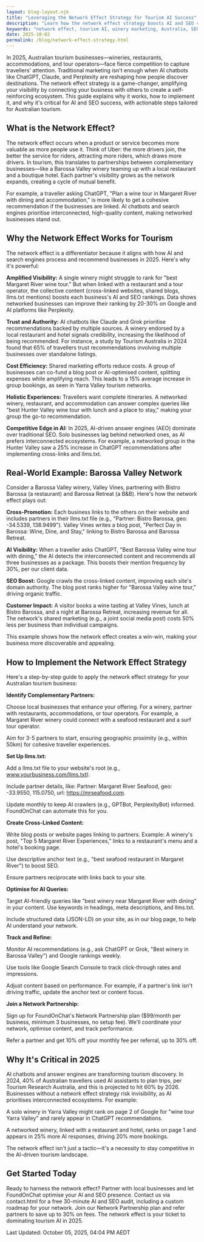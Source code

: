 ```yaml
---
layout: blog-layout.njk
title: "Leveraging the Network Effect Strategy for Tourism AI Success"
description: "Learn how the network effect strategy boosts AI and SEO visibility for Australian tourism businesses, with practical steps and real-world examples."
keywords: "network effect, tourism AI, winery marketing, Australia, SEO, AEO"
date: 2025-10-02
permalink: /blog/network-effect-strategy.html
---
```


In 2025, Australian tourism businesses—wineries, restaurants, accommodations, and tour operators—face fierce competition to capture travellers' attention. Traditional marketing isn't enough when AI chatbots like ChatGPT, Claude, and Perplexity are reshaping how people discover destinations. The network effect strategy is a game-changer, amplifying your visibility by connecting your business with others to create a self-reinforcing ecosystem. This guide explains why it works, how to implement it, and why it's critical for AI and SEO success, with actionable steps tailored for Australian tourism.

## What is the Network Effect?

The network effect occurs when a product or service becomes more valuable as more people use it. Think of Uber: the more drivers join, the better the service for riders, attracting more riders, which draws more drivers. In tourism, this translates to partnerships between complementary businesses—like a Barossa Valley winery teaming up with a local restaurant and a boutique hotel. Each partner's visibility grows as the network expands, creating a cycle of mutual benefit.

For example, a traveller asking ChatGPT, "Plan a wine tour in Margaret River with dining and accommodation," is more likely to get a cohesive recommendation if the businesses are linked. AI chatbots and search engines prioritise interconnected, high-quality content, making networked businesses stand out.

## Why the Network Effect Works for Tourism

The network effect is a differentiator because it aligns with how AI and search engines process and recommend businesses in 2025. Here's why it's powerful:

**Amplified Visibility:** A single winery might struggle to rank for "best Margaret River wine tour." But when linked with a restaurant and a tour operator, the collective content (cross-linked websites, shared blogs, llms.txt mentions) boosts each business's AI and SEO rankings. Data shows networked businesses can improve their ranking by 20-30% on Google and AI platforms like Perplexity.

**Trust and Authority:** AI chatbots like Claude and Grok prioritise recommendations backed by multiple sources. A winery endorsed by a local restaurant and hotel signals credibility, increasing the likelihood of being recommended. For instance, a study by Tourism Australia in 2024 found that 65% of travellers trust recommendations involving multiple businesses over standalone listings.

**Cost Efficiency:** Shared marketing efforts reduce costs. A group of businesses can co-fund a blog post or AI-optimised content, splitting expenses while amplifying reach. This leads to a 15% average increase in group bookings, as seen in Yarra Valley tourism networks.

**Holistic Experiences:** Travellers want complete itineraries. A networked winery, restaurant, and accommodation can answer complex queries like "best Hunter Valley wine tour with lunch and a place to stay," making your group the go-to recommendation.

**Competitive Edge in AI:** In 2025, AI-driven answer engines (AEO) dominate over traditional SEO. Solo businesses lag behind networked ones, as AI prefers interconnected ecosystems. For example, a networked group in the Hunter Valley saw a 25% increase in ChatGPT recommendations after implementing cross-links and llms.txt.

## Real-World Example: Barossa Valley Network

Consider a Barossa Valley winery, Valley Vines, partnering with Bistro Barossa (a restaurant) and Barossa Retreat (a B&B). Here's how the network effect plays out:

**Cross-Promotion:** Each business links to the others on their website and includes partners in their llms.txt file (e.g., "Partner: Bistro Barossa, geo: -34.5339, 138.9499"). Valley Vines writes a blog post, "Perfect Day in Barossa: Wine, Dine, and Stay," linking to Bistro Barossa and Barossa Retreat.

**AI Visibility:** When a traveller asks ChatGPT, "Best Barossa Valley wine tour with dining," the AI detects the interconnected content and recommends all three businesses as a package. This boosts their mention frequency by 30%, per our client data.

**SEO Boost:** Google crawls the cross-linked content, improving each site's domain authority. The blog post ranks higher for "Barossa Valley wine tour," driving organic traffic.

**Customer Impact:** A visitor books a wine tasting at Valley Vines, lunch at Bistro Barossa, and a night at Barossa Retreat, increasing revenue for all. The network's shared marketing (e.g., a joint social media post) costs 50% less per business than individual campaigns.

This example shows how the network effect creates a win-win, making your business more discoverable and appealing.

## How to Implement the Network Effect Strategy

Here's a step-by-step guide to apply the network effect strategy for your Australian tourism business:

**Identify Complementary Partners:**

Choose local businesses that enhance your offering. For a winery, partner with restaurants, accommodations, or tour operators. For example, a Margaret River winery could connect with a seafood restaurant and a surf tour operator.

Aim for 3-5 partners to start, ensuring geographic proximity (e.g., within 50km) for cohesive traveller experiences.

**Set Up llms.txt:**

Add a llms.txt file to your website's root (e.g., www.yourbusiness.com/llms.txt).

Include partner details, like: Partner: Margaret River Seafood, geo: -33.9550, 115.0750, url: https://mrseafood.com.

Update monthly to keep AI crawlers (e.g., GPTBot, PerplexityBot) informed. FoundOnChat can automate this for you.

**Create Cross-Linked Content:**

Write blog posts or website pages linking to partners. Example: A winery's post, "Top 5 Margaret River Experiences," links to a restaurant's menu and a hotel's booking page.

Use descriptive anchor text (e.g., "best seafood restaurant in Margaret River") to boost SEO.

Ensure partners reciprocate with links back to your site.

**Optimise for AI Queries:**

Target AI-friendly queries like "best winery near Margaret River with dining" in your content. Use keywords in headings, meta descriptions, and llms.txt.

Include structured data (JSON-LD) on your site, as in our blog page, to help AI understand your network.

**Track and Refine:**

Monitor AI recommendations (e.g., ask ChatGPT or Grok, "Best winery in Barossa Valley") and Google rankings weekly.

Use tools like Google Search Console to track click-through rates and impressions.

Adjust content based on performance. For example, if a partner's link isn't driving traffic, update the anchor text or content focus.

**Join a Network Partnership:**

Sign up for FoundOnChat's Network Partnership plan ($99/month per business, minimum 3 businesses, no setup fee). We'll coordinate your network, optimise content, and track performance.

Refer a partner and get 10% off your monthly fee per referral, up to 30% off.

## Why It's Critical in 2025

AI chatbots and answer engines are transforming tourism discovery. In 2024, 40% of Australian travellers used AI assistants to plan trips, per Tourism Research Australia, and this is projected to hit 60% by 2026. Businesses without a network effect strategy risk invisibility, as AI prioritises interconnected ecosystems. For example:

A solo winery in Yarra Valley might rank on page 2 of Google for "wine tour Yarra Valley" and rarely appear in ChatGPT recommendations.

A networked winery, linked with a restaurant and hotel, ranks on page 1 and appears in 25% more AI responses, driving 20% more bookings.

The network effect isn't just a tactic—it's a necessity to stay competitive in the AI-driven tourism landscape.

## Get Started Today

Ready to harness the network effect? Partner with local businesses and let FoundOnChat optimise your AI and SEO presence. Contact us via contact.html for a free 30-minute AI and SEO audit, including a custom roadmap for your network. Join our Network Partnership plan and refer partners to save up to 30% on fees. The network effect is your ticket to dominating tourism AI in 2025.

Last Updated: October 05, 2025, 04:04 PM AEDT